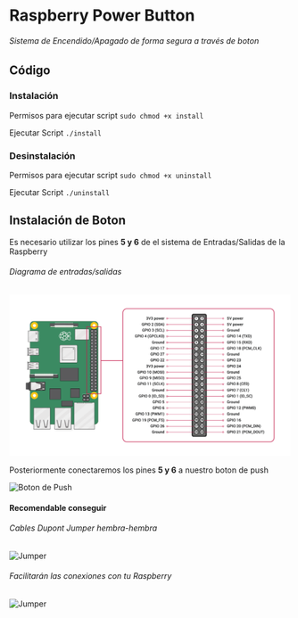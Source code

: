 # Raspberry Power Button
###### Sistema de Encendido/Apagado de forma segura a través de boton

## Código
### Instalación
Permisos para ejecutar script
`sudo chmod +x install`

Ejecutar Script `./install`

### Desinstalación
Permisos para ejecutar script
`sudo chmod +x uninstall`

Ejecutar Script `./uninstall`

## Instalación de Boton
Es necesario utilizar los pines **5 y 6** de el sistema de Entradas/Salidas de la Raspberry
###### Diagrama de entradas/salidas
![](GPIO-Pinout-Diagram-2.png)

Posteriormente conectaremos los pines **5 y 6** a nuestro boton de push

<img src="https://www.dipmecatronica.com.mx/wp-content/uploads/2018/08/PUSH-BUTTON-NA.jpg" alt="Boton de Push" width="180" height="180">

#### Recomendable conseguir 
###### Cables Dupont Jumper hembra-hembra
<img src="https://leantec.es/wp-content/uploads/2018/02/p_6_8_4_684-40-Cables-30cm-Hembra-Hembra-jumper-dupont-254-arduino.jpg" alt="Jumper" width="300" height="200">

###### Facilitarán las conexiones con tu Raspberry
<img src="https://foto.askix.com/upload/2/a7/2a772ae3f728cef25641b042fe2f963f.jpg" alt="Jumper" width="300" height="200">
